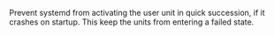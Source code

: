 Prevent systemd from activating the user unit in quick succession, if it crashes on startup. This keep the units from entering a failed state.
